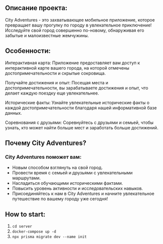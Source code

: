 ## Описание проекта:

City Adventures - это захватывающее мобильное приложение, которое превращает вашу прогулку по городу в увлекательное приключение! Исследуйте свой город совершенно по-новому, обнаруживая его забытые и малоизвестные жемчужины.

## Особенности:

Интерактивная карта: Приложение предоставляет вам доступ к интерактивной карте вашего города, на которой отмечены достопримечательности и скрытые сокровища.

Получайте достижения и опыт: Посещая места и достопримечательности, вы зарабатываете достижения и опыт, что делает каждую поездку еще увлекательнее.

Исторические факты: Узнайте увлекательные исторические факты о каждой достопримечательности благодаря нашей информативной базе данных.

Соревнования с друзьями: Соревнуйтесь с друзьями и семьей, чтобы узнать, кто может найти больше мест и заработать больше достижений.

## Почему City Adventures?

### City Adventures поможет вам:

* Новым способом взглянуть на свой город.
* Провести время с семьей и друзьями с увлекательными маршрутами.
* Насладиться обучающими историческими фактами.
* Повысить уровень активности и исследовательских навыков.
* Присоединяйтесь к нам в City Adventures и начните увлекательное путешествие по вашему городу уже сегодня!

## How to start:

1. `cd server`
2. `docker-compose up -d`
3. `npx prisma migrate dev --name init`